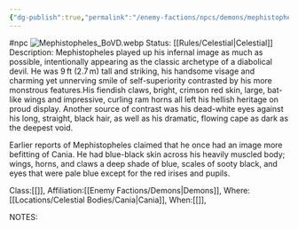```yaml
---
{"dg-publish":true,"permalink":"/enemy-factions/npcs/demons/mephistopheles/"}
---
```


#npc 
![Mephistopheles_BoVD.webp](/img/user/Images/Mephistopheles_BoVD.webp)
Status: [[Rules/Celestial\|Celestial]]
Description:
Mephistopheles played up his infernal image as much as possible, intentionally appearing as the classic archetype of a diabolical devil. He was 9 ft (2.7 m) tall and striking, his handsome visage and charming yet unnerving smile of self-superiority contrasted by his more monstrous features.His fiendish claws, bright, crimson red skin, large, bat-like wings and impressive, curling ram horns all left his hellish heritage on proud display. Another source of contrast was his dead-white eyes against his long, straight, black hair, as well as his dramatic, flowing cape as dark as the deepest void.

Earlier reports of Mephistopheles claimed that he once had an image more befitting of Cania. He had blue-black skin across his heavily muscled body; wings, horns, and claws a deep shade of blue, scales of sooty black, and eyes that were pale blue except for the red irises and pupils.

Class:[[]],
Affiliation:[[Enemy Factions/Demons\|Demons]],
Where:[[Locations/Celestial Bodies/Cania\|Cania]],
When:[[]],

NOTES:
